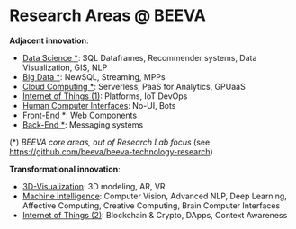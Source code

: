 
# Research Areas @ BEEVA

**Adjacent innovation**: 
* [Data Science *](https://github.com/beeva-labs/research-lab/wiki/Data-Science): SQL Dataframes, Recommender systems, Data Visualization, GIS, NLP
* [Big Data *](https://github.com/beeva-labs/research-lab/wiki/Big-Data): NewSQL, Streaming, MPPs
* [Cloud Computing *](https://github.com/beeva-labs/research-lab/wiki/Cloud-Computing): Serverless, PaaS for Analytics, GPUaaS
* [Internet of Things (1)](https://github.com/beeva-labs/research-lab/wiki/Internet-of-Things-%281%29): Platforms, IoT DevOps
* [Human Computer Interfaces](https://github.com/beeva-labs/research-lab/wiki/HCI): No-UI, Bots
* [Front-End *](https://github.com/beeva-labs/research-lab/wiki/Front-End): Web Components
* [Back-End *](https://github.com/beeva-labs/research-lab/wiki/Backend): Messaging systems

(\*) *BEEVA core areas, out of Research Lab focus* (see https://github.com/beeva/beeva-technology-research)

**Transformational innovation**: 
* [3D-Visualization](https://github.com/beeva-labs/research-lab/wiki/3D-Visualization): 3D modeling, AR, VR
* [Machine Intelligence](https://github.com/beeva-labs/research-lab/wiki/Machine-Intelligence): Computer Vision, Advanced NLP, Deep Learning, Affective Computing, Creative Computing, Brain Computer Interfaces
* [Internet of Things (2)](https://github.com/beeva-labs/research-lab/wiki/Internet-of-Things-%282%29): Blockchain & Crypto, DApps, Context Awareness
